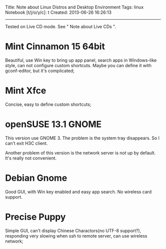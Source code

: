 Title: Note about Linux Distros and Desktop Environment
Tags: linux
Notebook [t/j/o/y/c]: t
Created: 2013-06-26 16:26:13

------

Tested on Live CD mode. See " Note about Live CDs ".

# Mint Cinnamon 15 64bit

Beautiful, use Win key to bring up app panel, search apps in Windows-like style, can not configure custom shortcuts. Maybe you can define it with gconf-editor, but it's complicated;

# Mint Xfce

Concise, easy to define custom shortcuts;

# openSUSE 13.1 GNOME

This version use GNOME 3. The problem is the system tray disappears. So I can't exit H3C client.

Another problem of this version is the network server is not up by default. It's really not convenient.

# Debian Gnome

Good GUI, with Win key enabled and easy app search. No wireless card support.

# Precise Puppy

Simple GUI, can't display Chinese Charactors(no UTF-8 support?), responding very slowing when ssh to remote server, can use wireless network;
